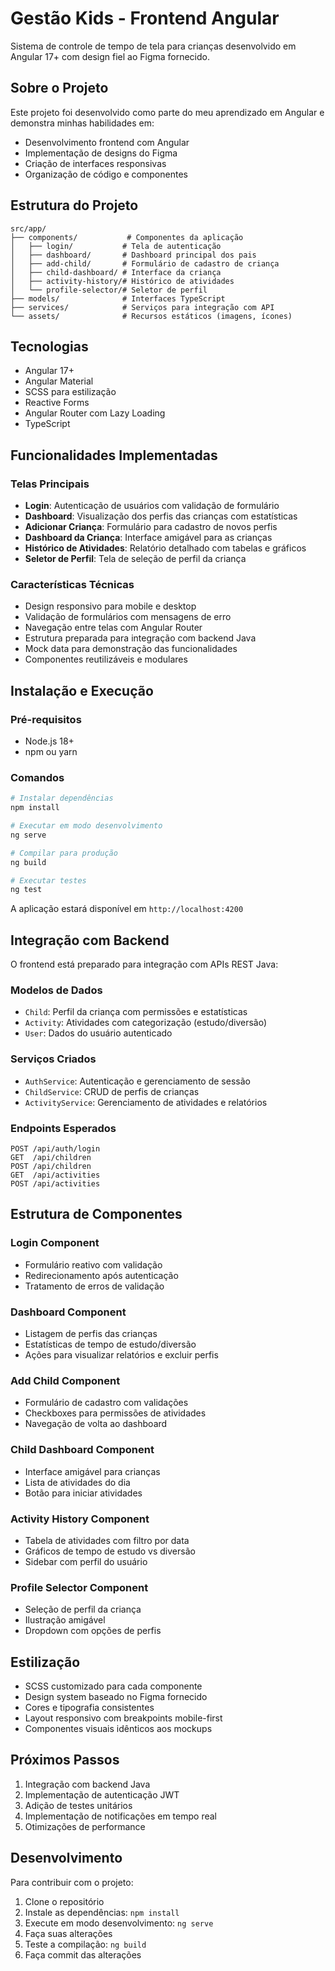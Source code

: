 # Gestão Kids - Frontend Angular

Sistema de controle de tempo de tela para crianças desenvolvido em Angular 17+ com design fiel ao Figma fornecido.

## Sobre o Projeto

Este projeto foi desenvolvido como parte do meu aprendizado em Angular e demonstra minhas habilidades em:
- Desenvolvimento frontend com Angular
- Implementação de designs do Figma
- Criação de interfaces responsivas
- Organização de código e componentes

## Estrutura do Projeto

```
src/app/
├── components/           # Componentes da aplicação
│   ├── login/           # Tela de autenticação
│   ├── dashboard/       # Dashboard principal dos pais
│   ├── add-child/       # Formulário de cadastro de criança
│   ├── child-dashboard/ # Interface da criança
│   ├── activity-history/# Histórico de atividades
│   └── profile-selector/# Seletor de perfil
├── models/              # Interfaces TypeScript
├── services/            # Serviços para integração com API
└── assets/              # Recursos estáticos (imagens, ícones)
```

## Tecnologias

- Angular 17+
- Angular Material
- SCSS para estilização
- Reactive Forms
- Angular Router com Lazy Loading
- TypeScript

## Funcionalidades Implementadas

### Telas Principais
- **Login**: Autenticação de usuários com validação de formulário
- **Dashboard**: Visualização dos perfis das crianças com estatísticas
- **Adicionar Criança**: Formulário para cadastro de novos perfis
- **Dashboard da Criança**: Interface amigável para as crianças
- **Histórico de Atividades**: Relatório detalhado com tabelas e gráficos
- **Seletor de Perfil**: Tela de seleção de perfil da criança

### Características Técnicas
- Design responsivo para mobile e desktop
- Validação de formulários com mensagens de erro
- Navegação entre telas com Angular Router
- Estrutura preparada para integração com backend Java
- Mock data para demonstração das funcionalidades
- Componentes reutilizáveis e modulares

## Instalação e Execução

### Pré-requisitos
- Node.js 18+
- npm ou yarn

### Comandos
```bash
# Instalar dependências
npm install

# Executar em modo desenvolvimento
ng serve

# Compilar para produção
ng build

# Executar testes
ng test
```

A aplicação estará disponível em `http://localhost:4200`

## Integração com Backend

O frontend está preparado para integração com APIs REST Java:

### Modelos de Dados
- `Child`: Perfil da criança com permissões e estatísticas
- `Activity`: Atividades com categorização (estudo/diversão)
- `User`: Dados do usuário autenticado

### Serviços Criados
- `AuthService`: Autenticação e gerenciamento de sessão
- `ChildService`: CRUD de perfis de crianças
- `ActivityService`: Gerenciamento de atividades e relatórios

### Endpoints Esperados
```
POST /api/auth/login
GET  /api/children
POST /api/children
GET  /api/activities
POST /api/activities
```

## Estrutura de Componentes

### Login Component
- Formulário reativo com validação
- Redirecionamento após autenticação
- Tratamento de erros de validação

### Dashboard Component
- Listagem de perfis das crianças
- Estatísticas de tempo de estudo/diversão
- Ações para visualizar relatórios e excluir perfis

### Add Child Component
- Formulário de cadastro com validações
- Checkboxes para permissões de atividades
- Navegação de volta ao dashboard

### Child Dashboard Component
- Interface amigável para crianças
- Lista de atividades do dia
- Botão para iniciar atividades

### Activity History Component
- Tabela de atividades com filtro por data
- Gráficos de tempo de estudo vs diversão
- Sidebar com perfil do usuário

### Profile Selector Component
- Seleção de perfil da criança
- Ilustração amigável
- Dropdown com opções de perfis

## Estilização

- SCSS customizado para cada componente
- Design system baseado no Figma fornecido
- Cores e tipografia consistentes
- Layout responsivo com breakpoints mobile-first
- Componentes visuais idênticos aos mockups

## Próximos Passos

1. Integração com backend Java
2. Implementação de autenticação JWT
3. Adição de testes unitários
4. Implementação de notificações em tempo real
5. Otimizações de performance

## Desenvolvimento

Para contribuir com o projeto:

1. Clone o repositório
2. Instale as dependências: `npm install`
3. Execute em modo desenvolvimento: `ng serve`
4. Faça suas alterações
5. Teste a compilação: `ng build`
6. Faça commit das alterações